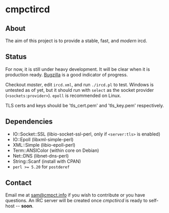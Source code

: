 cmpctircd
=========

About
-----
The aim of this project is to provide a stable, fast, and *modern* ircd.

Status
-----
For now, it is still under heavy development. It will be clear when it is production ready. 
[Bugzilla](https://bugs.cmpct.info/) is a good indicator of progress.

Checkout *master*, edit `ircd.xml`, and run `./ircd.pl` to test.
Windows is untested as of yet, but it should run with `select` as the socket provider  (`<sockets:provider>`). `epoll` is 
recommended on Linux.

TLS certs and keys should be 'tls_cert.pem' and 'tls_key.pem' respectively.

Dependencies
------------
* IO::Socket::SSL (libio-socket-ssl-perl, only if `<server:tls>` is enabled)
* IO::Epoll (libxml-simple-perl)
* XML::Simple  (libio-epoll-perl)
* Term::ANSIColor (within core on Debian)
* Net::DNS (libnet-dns-perl)
* String::Scanf (install with CPAN)
* `perl >= 5.20` for `postderef`

Contact
-------
Email me at sam@cmpct.info if you wish to contribute or you have questions.
An IRC server will be created once *cmpctircd* is ready to self-host -- **soon**.
